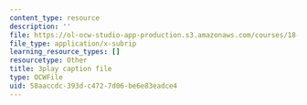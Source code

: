 ```yaml
---
content_type: resource
description: ''
file: https://ol-ocw-studio-app-production.s3.amazonaws.com/courses/18-03sc-differential-equations-fall-2011/58aaccdc393dc4727d06be6e83eadce4_eyNm7XGJr4s.srt
file_type: application/x-subrip
learning_resource_types: []
resourcetype: Other
title: 3play caption file
type: OCWFile
uid: 58aaccdc-393d-c472-7d06-be6e83eadce4
---
```

